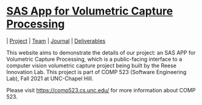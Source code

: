 # [SAS App for Volumetric Capture Processing](https://teamz-comp523.github.io/vcp/index.html) 

| [Project](https://teamz-comp523.github.io/vcp/project.html) | [Team](https://teamz-comp523.github.io/vcp/team.html) | [Journal](https://teamz-comp523.github.io/vcp/journal.html) | [Deliverables](https://teamz-comp523.github.io/vcp/deliverables.html)

This website aims to demonstrate the details of our project: an SAS APP for Volumetric Capture Processing, which is a public-facing interface to a computer vision volumetric capture project being built by the Reese Innovation Lab. This project is part of COMP 523 (Software Engineering Lab), Fall 2021 at UNC-Chapel Hill. 

Please visit <https://comp523.cs.unc.edu/> for more information about COMP 523.